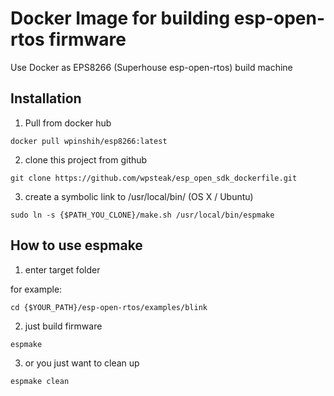 # Docker Image for building esp-open-rtos firmware
Use Docker as EPS8266 (Superhouse esp-open-rtos) build machine 

## Installation
1. Pull from docker hub

```
docker pull wpinshih/esp8266:latest
```

2. clone this project from github

```
git clone https://github.com/wpsteak/esp_open_sdk_dockerfile.git    
```

3. create a symbolic link to /usr/local/bin/ (OS X / Ubuntu)

```
sudo ln -s {$PATH_YOU_CLONE}/make.sh /usr/local/bin/espmake
```

## How to use espmake

1. enter target folder

for example:

```
cd {$YOUR_PATH}/esp-open-rtos/examples/blink
```

2. just build firmware

```
espmake
```

3. or you just want to clean up

```
espmake clean
```
